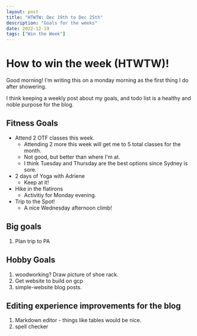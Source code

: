 ```yaml
---
layout: post
title: "HTWTW: Dec 19th to Dec 25th"
description: "Goals for the weeks"
date: 2022-12-19
tags: ["Win the Week"]
---
```


# How to win the week (HTWTW)!

Good morning! I'm writing this on a monday morning as the first thing I do after showering.

I think keeping a weekly post about my goals, and todo list is a healthy and 
noble purpose for the blog.

## Fitness Goals
 - Attend 2 OTF classes this week.
    - Attending 2 more this week will get me to 5 total classes for the month.
    - Not good, but better than where I'm at.
    - I think Tuesday and Thursday are the best options since Sydney is sore.
 - 2 days of Yoga with Adriene
    - Keep at it!
 - Hike in the flatirons
    -  Activitiy for Monday evening.
 - Trip to the Spot!
    - A nice Wednesday afternoon climb!

## Big goals
 1. Plan trip to PA

## Hobby Goals
 1. woodworking? Draw picture of shoe rack.
 1. Get website to build on gcp
 1. simple-website blog posts.

## Editing experience improvements for the blog 
 1. Markdown editor - things like tables would be nice.
 1. spell checker


